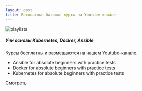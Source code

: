 ```yaml
---
layout: post
title: Бесплатные базовые курсы на Youtube-канале
---
```

<div class="row no-gutters bg-light position-relative">
  <div class="col-md-6 mb-md-0 p-md-4">
    <img src="https://raw.githubusercontent.com/rotoro-cloud/rotoro-cloud.github.io/master/images/youtube.png" class="w-100" alt="playlists">
  </div>
  <div class="col-md-6 position-static p-4 pl-md-0">
    <h5 class="mt-0">Учи основы Kubernetes, Docker, Ansible</h5>
    <p>Курсы бесплатны и размещаются на нашем Youtube-канале.
    <ul>
    <li> Ansible for absolute beginners with practice tests </li>
    <li> Docker for absolute beginners with practice tests </li>
    <li> Kubernetes for absolute beginners with practice tests </li>
    </ul></p>
    <a href="https://www.youtube.com/channel/UCAKBEk-i-irZSLWnhUfguwg/playlists" class="stretched-link">Смотреть</a>
  </div>
</div>
